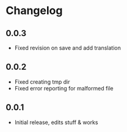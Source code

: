 Changelog
==========

0.0.3
--------

 - Fixed revision on save and add translation

0.0.2
--------

 - Fixed creating tmp dir
 - Fixed error reporting for malformed file

0.0.1
--------

 - Initial release, edits stuff & works